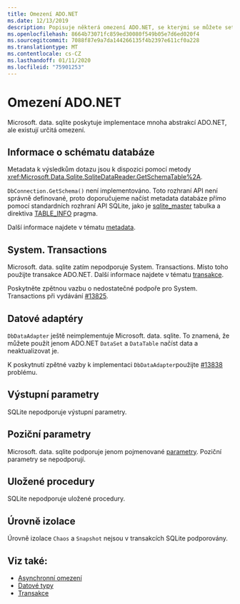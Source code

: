 ```yaml
---
title: Omezení ADO.NET
ms.date: 12/13/2019
description: Popisuje některá omezení ADO.NET, se kterými se můžete setkat.
ms.openlocfilehash: 8664b73071fc859ed30080f549b05e7d6ed020f4
ms.sourcegitcommit: 7088f87e9a7da144266135f4b2397e611cf0a228
ms.translationtype: MT
ms.contentlocale: cs-CZ
ms.lasthandoff: 01/11/2020
ms.locfileid: "75901253"
---
```

# <a name="adonet-limitations"></a>Omezení ADO.NET

Microsoft. data. sqlite poskytuje implementace mnoha abstrakcí ADO.NET, ale existují určitá omezení.

## <a name="database-schema-information"></a>Informace o schématu databáze

Metadata k výsledkům dotazu jsou k dispozici pomocí metody <xref:Microsoft.Data.Sqlite.SqliteDataReader.GetSchemaTable%2A>.

`DbConnection.GetSchema()` není implementováno. Toto rozhraní API není správně definované, proto doporučujeme načíst metadata databáze přímo pomocí standardních rozhraní API SQLite, jako je [sqlite_master](https://www.sqlite.org/fileformat.html#storage_of_the_sql_database_schema) tabulka a direktiva [TABLE_INFO](https://www.sqlite.org/pragma.html#pragma_table_info) pragma.

Další informace najdete v tématu [metadata](metadata.md).

## <a name="systemtransactions"></a>System. Transactions

Microsoft. data. sqlite zatím nepodporuje System. Transactions. Místo toho použijte transakce ADO.NET. Další informace najdete v tématu [transakce](transactions.md).

Poskytněte zpětnou vazbu o nedostatečné podpoře pro System. Transactions při vydávání [#13825](https://github.com/dotnet/efcore/issues/13825).

## <a name="data-adapters"></a>Datové adaptéry

`DbDataAdapter` ještě neimplementuje Microsoft. data. sqlite. To znamená, že můžete použít jenom ADO.NET `DataSet` a `DataTable` načíst data a neaktualizovat je.

K poskytnutí zpětné vazby k implementaci `DbDataAdapter`použijte [#13838](https://github.com/dotnet/efcore/issues/13838) problému.

## <a name="output-parameters"></a>Výstupní parametry

SQLite nepodporuje výstupní parametry.

## <a name="positional-parameters"></a>Poziční parametry

Microsoft. data. sqlite podporuje jenom pojmenované [parametry](parameters.md). Poziční parametry se nepodporují.

## <a name="stored-procedures"></a>Uložené procedury

SQLite nepodporuje uložené procedury.

## <a name="isolation-levels"></a>Úrovně izolace

Úrovně izolace `Chaos` a `Snapshot` nejsou v transakcích SQLite podporovány.

## <a name="see-also"></a>Viz také:

* [Asynchronní omezení](async.md)
* [Datové typy](types.md)
* [Transakce](transactions.md)
